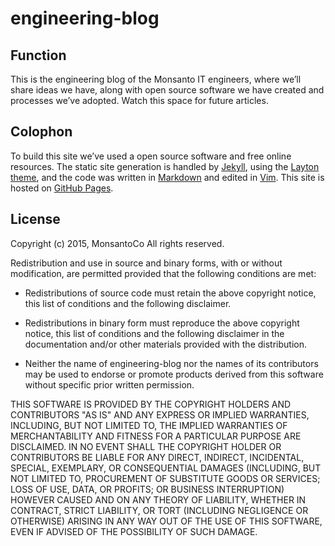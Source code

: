 # engineering-blog

## Function

This is the engineering blog of the Monsanto IT engineers, where we’ll share ideas we have, along with open source software we have created and processes we’ve adopted. Watch this space for future articles.

## Colophon

To build this site we’ve used a open source software and free online resources. The static site generation is handled by [Jekyll](http://jekyllrb.com/), using the [Layton theme](https://github.com/poole/lanyon), and the code was written in [Markdown](https://en.wikipedia.org/wiki/Markdown) and edited in [Vim](http://www.vim.org/). This site is hosted on [GitHub Pages](https://pages.github.com/).

## License

Copyright (c) 2015, MonsantoCo
All rights reserved.

Redistribution and use in source and binary forms, with or without
modification, are permitted provided that the following conditions are met:

* Redistributions of source code must retain the above copyright notice, this
  list of conditions and the following disclaimer.

* Redistributions in binary form must reproduce the above copyright notice,
  this list of conditions and the following disclaimer in the documentation
  and/or other materials provided with the distribution.

* Neither the name of engineering-blog nor the names of its
  contributors may be used to endorse or promote products derived from
  this software without specific prior written permission.

THIS SOFTWARE IS PROVIDED BY THE COPYRIGHT HOLDERS AND CONTRIBUTORS "AS IS"
AND ANY EXPRESS OR IMPLIED WARRANTIES, INCLUDING, BUT NOT LIMITED TO, THE
IMPLIED WARRANTIES OF MERCHANTABILITY AND FITNESS FOR A PARTICULAR PURPOSE ARE
DISCLAIMED. IN NO EVENT SHALL THE COPYRIGHT HOLDER OR CONTRIBUTORS BE LIABLE
FOR ANY DIRECT, INDIRECT, INCIDENTAL, SPECIAL, EXEMPLARY, OR CONSEQUENTIAL
DAMAGES (INCLUDING, BUT NOT LIMITED TO, PROCUREMENT OF SUBSTITUTE GOODS OR
SERVICES; LOSS OF USE, DATA, OR PROFITS; OR BUSINESS INTERRUPTION) HOWEVER
CAUSED AND ON ANY THEORY OF LIABILITY, WHETHER IN CONTRACT, STRICT LIABILITY,
OR TORT (INCLUDING NEGLIGENCE OR OTHERWISE) ARISING IN ANY WAY OUT OF THE USE
OF THIS SOFTWARE, EVEN IF ADVISED OF THE POSSIBILITY OF SUCH DAMAGE.
